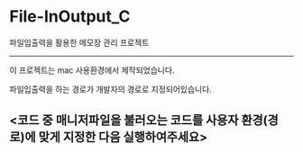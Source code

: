 # File-InOutput_C
파일입출력을 활용한 메모장 관리 프로젝트

---

이 프로젝트는 mac 사용환경에서 제작되었습니다.  
  
파일입출력을 하는 경로가 개발자의 경로로 지정되어있습니다.    
## <코드 중 매니저파일을 불러오는 코드를 사용자 환경(경로)에 맞게 지정한 다음 실행하여주세요>
